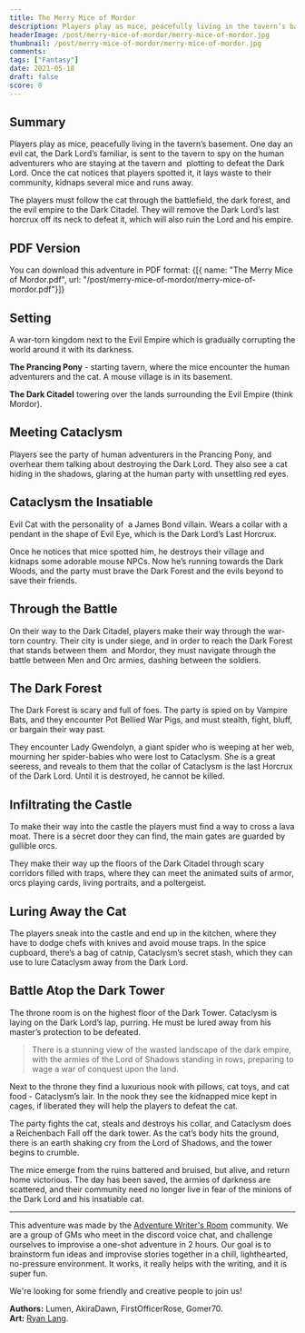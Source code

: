 ```yaml
---
title: The Merry Mice of Mordor
description: Players play as mice, peacefully living in the tavern’s basement. One day an evil cat, the Dark Lord’s familiar, lays waste to their village and kidnaps several mice. The players must follow the cat to the Dark Citadel, find a way to defeat it, and rescue its victims.
headerImage: /post/merry-mice-of-mordor/merry-mice-of-mordor.jpg
thumbnail: /post/merry-mice-of-mordor/merry-mice-of-mordor.jpg
comments: 
tags: ["Fantasy"]
date: 2021-05-18
draft: false
score: 8
---
```


## Summary
Players play as mice, peacefully living in the tavern’s basement. One day an evil cat, the Dark Lord’s familiar, is sent to the tavern to spy on the human adventurers who are staying at the tavern and  plotting to defeat the Dark Lord. Once the cat notices that players spotted it, it lays waste to their community, kidnaps several mice and runs away.

The players must follow the cat through the battlefield, the dark forest, and the evil empire to the Dark Citadel. They will remove the Dark Lord’s last horcrux off its neck to defeat it, which will also ruin the Lord and his empire.

## PDF Version
You can download this adventure in PDF format:
<Downloads>
{[{ name: "The Merry Mice of Mordor.pdf", url: "/post/merry-mice-of-mordor/merry-mice-of-mordor.pdf"}]}
</Downloads>

## Setting

A war-torn kingdom next to the Evil Empire which is gradually corrupting the world around it with its darkness.

**The Prancing Pony** - starting tavern, where the mice encounter the human adventurers and the cat. A mouse village is in its basement.

**The Dark Citadel** towering over the lands surrounding the Evil Empire (think Mordor).

## Meeting Cataclysm

Players see the party of human adventurers in the Prancing Pony, and overhear them talking about destroying the Dark Lord. They also see a cat hiding in the shadows, glaring at the human party with unsettling red eyes. 

<CharacterBox src="/post/merry-mice-of-mordor/cataclysm.png">

## Cataclysm the Insatiable
Evil Cat with the personality of  a James Bond villain. Wears a collar with a pendant in the shape of Evil Eye, which is the Dark Lord’s Last Horcrux.
	
</CharacterBox>

Once he notices that mice spotted him, he destroys their village and kidnaps some adorable mouse NPCs. Now he’s running towards the Dark Woods, and the party must brave the Dark Forest and the evils beyond to save their friends. 

## Through the Battle
On their way to the Dark Citadel, players make their way through the war-torn country. Their city is under siege, and in order to reach the Dark Forest that stands between them  and Mordor, they must navigate through the battle between Men and Orc armies, dashing between the soldiers.

## The Dark Forest
The Dark Forest is scary and full of foes. The party is spied on by Vampire Bats, and they encounter Pot Bellied War Pigs, and must stealth, fight, bluff, or bargain their way past.

They encounter Lady Gwendolyn, a giant spider who is weeping at her web, mourning her spider-babies who were lost to Cataclysm. She is a great seeress, and reveals to them that the collar of Cataclysm is the last Horcrux of the Dark Lord. Until it is destroyed, he cannot be killed.

## Infiltrating the Castle
To make their way into the castle the players must find a way to cross a lava moat. There is a secret door they can find, the main gates are guarded by gullible orcs.

They make their way up the floors of the Dark Citadel through scary corridors filled with traps, where they can meet the animated suits of armor, orcs playing cards, living portraits, and a poltergeist.

## Luring Away the Cat

The players sneak into the castle and end up in the kitchen, where they have to dodge chefs with knives and avoid mouse traps. In the spice cupboard, there’s a bag of catnip, Cataclysm’s secret stash, which they can use to lure Cataclysm away from the Dark Lord.

## Battle Atop the Dark Tower
The throne room is on the highest floor of the Dark Tower. Cataclysm is laying on the Dark Lord’s lap, purring. He must be lured away from his master’s protection to be defeated.

> There is a stunning view of the wasted landscape of the dark empire, with the armies of the Lord of Shadows standing in rows, preparing to wage a war of conquest upon the land.

Next to the throne they find a luxurious nook with pillows, cat toys, and cat food - Cataclysm’s lair. In the nook they see the kidnapped mice kept in cages, if liberated they will help the players to defeat the cat.

The party fights the cat, steals and destroys his collar, and Cataclysm does a Reichenbach Fall off the dark tower. As the cat’s body hits the ground, there is an earth shaking cry from the Lord of Shadows, and the tower begins to crumble. 

The mice emerge from the ruins battered and bruised, but alive, and return home victorious. The day has been saved, the armies of darkness are scattered, and their community need no longer live in fear of the minions of the Dark Lord and his insatiable cat.

---
This adventure was made by the [Adventure Writer's Room](https://rpgadventures.io/writers-room) community. We are a group of GMs who meet in the discord voice chat, and challenge ourselves to improvise a one-shot adventure in 2 hours. Our goal is to brainstorm fun ideas and improvise stories together in a chill, lighthearted, no-pressure environment. It works, it really helps with the writing, and it is super fun.

We're looking for some friendly and creative people to join us!

**Authors:** Lumen, AkiraDawn, FirstOfficerRose, Gomer70.  
**Art:** [Ryan Lang](https://www.artstation.com/artwork/8ex9n).
